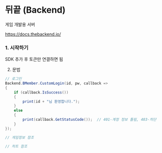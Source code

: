 # 뒤끝 (Backend)
게임 개발용 서버

https://docs.thebackend.io/

### 1. 시작하기
SDK 추가 후 토큰만 연결하면 됨

2. 문법
``` C#
// 로그인
Backend.BMember.CustomLogin(id, pw, callback =>
{
    if (callback.IsSuccess())
    {
        print(id + "님 환영합니다.");
    }
    else
    {
        print(callback.GetStatusCode());  // 401-계정 정보 틀림, 403-차단 유저, 410-탈퇴 중
    }
});

// 게임정보 참조

// 차트 참조
```
